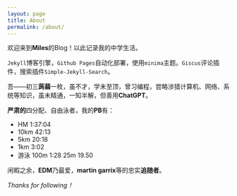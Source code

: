 ```yaml
---
layout: page
title: About
permalink: /about/
---
```

欢迎来到**Miles**的Blog！以此记录我的中学生活。

`Jekyll`博客引擎，`Github Pages`自动化部署，使用`minima`主题。`Giscus`评论插件，搜索插件`Simple-Jekyll-Search`。

吾——初三**蒟蒻**一枚，虽不才，学未至顶，曾习编程，尝略涉猎计算机、网络、系统等知识，虽未精通，一知半解，但善用**ChatGPT**。

**严肃的**四分配、自由泳者，我的**PB**有：

- HM 1:37:04
- 10km 42:13
- 5km 20:18
- 1km 3:02
- 游泳 100m 1:28 25m 19.50

闲暇之余，**EDM**乃最爱，**martin garrix**等的忠实**追随者**。

*Thanks for following！*
